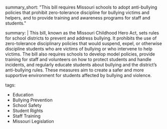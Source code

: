 summary_short: "This bill requires Missouri schools to adopt anti-bullying policies that prohibit zero-tolerance discipline for bullying victims and helpers, and to provide training and awareness programs for staff and students."

summary: |
  This bill, known as the Missouri Childhood Hero Act, sets rules for school districts to prevent and address bullying. It prohibits the use of zero-tolerance disciplinary policies that would suspend, expel, or otherwise discipline students who are victims of bullying or who intervene to help victims. The bill also requires schools to develop model policies, provide training for staff and volunteers on how to protect students and handle incidents, and regularly educate students about bullying and the district’s anti-bullying rules. These measures aim to create a safer and more supportive environment for students affected by bullying and violence.

tags:
  - Education
  - Bullying Prevention
  - School Safety
  - Student Rights
  - Staff Training
  - Missouri Legislation
